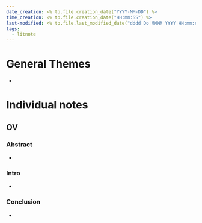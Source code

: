 ```yaml
---
date_creation: <% tp.file.creation_date("YYYY-MM-DD") %>
time_creation: <% tp.file.creation_date("HH:mm:SS") %>
last-modified: <% tp.file.last_modified_date("dddd Do MMMM YYYY HH:mm:ss") %>
tags:
  - litnote
---
```

# General Themes
- 

# Individual notes
## OV
### Abstract
- 
### Intro
- 
### Conclusion
- 
